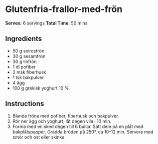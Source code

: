 # Glutenfria-frallor-med-frön
**Serves:** 6 servings
**Total Time:** 50 mins

## Ingredients
- 50 g solrosfrön
- 30 g sesamfrön
- 30 g linfrön
- 1 dl pofiber
- 2 msk fiberhusk
- 1 tsk bakpulver
- 4 ägg
- 100 g grekisk yoghurt 10 %

## Instructions
1. Blanda fröna med pofiber, fiberhusk och bakpulver.
2. Rör ner ägg och yoghurt, låt degen vila i 10 min. 
3. Forma med en sked degen till 6 bullar. Sätt dem på en plåt med bakplåtspapper. Grädda bröden på 250°, ca 10–12 min. Servera med smör och ost eller skinka. 